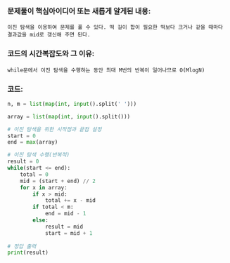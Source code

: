 ### 문제풀이 핵심아이디어 또는 새롭게 알게된 내용: 
    이진 탐색을 이용하여 문제를 풀 수 있다. 떡 길이 합이 필요한 떡보다 크거나 같을 때마다 결과값을 mid로 갱신해 주면 된다.
    
### 코드의 시간복잡도와 그 이유:
    while문에서 이진 탐색을 수행하는 동안 최대 M번의 반복이 일어나므로 O(MlogN)


### 코드:
```python
n, m = list(map(int, input().split(' ')))

array = list(map(int, input().split()))

# 이진 탐색을 위한 시작점과 끝점 설정
start = 0
end = max(array)

# 이진 탐색 수행(반복적)
result = 0
while(start <= end):
    total = 0
    mid = (start + end) // 2
    for x in array:
        if x > mid:
            total += x - mid
        if total < m:
            end = mid - 1
        else:
            result = mid 
            start = mid + 1
            
# 정답 출력
print(result)
```
